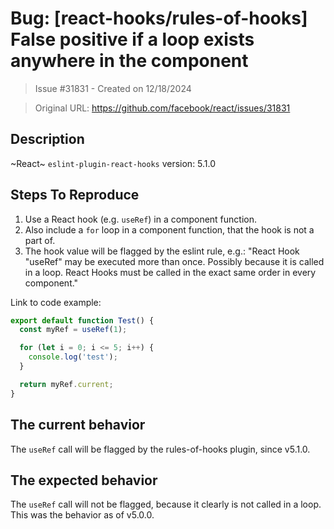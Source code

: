 # Bug: [react-hooks/rules-of-hooks] False positive if a loop exists anywhere in the component

> Issue #31831 - Created on 12/18/2024

> Original URL: https://github.com/facebook/react/issues/31831

## Description

<!--
  Please provide a clear and concise description of what the bug is. Include
  screenshots if needed. Please test using the latest version of the relevant
  React packages to make sure your issue has not already been fixed.
-->

~React~ `eslint-plugin-react-hooks` version: 5.1.0

## Steps To Reproduce

1. Use a React hook (e.g. `useRef`) in a component function.
1. Also include a `for` loop in a component function, that the hook is not a part of.
2. The hook value will be flagged by the eslint rule, e.g.: "React Hook "useRef" may be executed more than once. Possibly because it is called in a loop. React Hooks must be called in the exact same order in every component."

<!--
  Your bug will get fixed much faster if we can run your code and it doesn't
  have dependencies other than React. Issues without reproduction steps or
  code examples may be immediately closed as not actionable.
-->

Link to code example:

```ts
export default function Test() {
  const myRef = useRef(1);

  for (let i = 0; i <= 5; i++) {
    console.log('test');
  }

  return myRef.current;
}
```


## The current behavior

The `useRef` call will be flagged by the rules-of-hooks plugin, since v5.1.0.

## The expected behavior

The `useRef` call will not be flagged, because it clearly is not called in a loop. This was the behavior as of v5.0.0.

